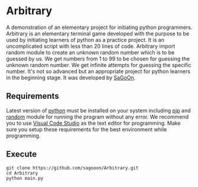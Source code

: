 # Arbitrary

A demonstration of an elementary project for initiating python programmers. Arbitrary is an elementary terminal game developed with the purpose to be used by initiating learners of python as a practice project. It is an uncomplicated script with less than 20 lines of code. Arbitrary import random module to create an unknown random number which is to be guessed by us. We get numbers from 1 to 99 to be chosen for guessing the unknown random number. We get infinite attempts for guessing the specific number. It's not so advanced but an appropriate project for python learners in the beginning stage. It was developed by [SaGoOn](http://sagooon.renderforestsites.com).


## Requirements

Latest version of [python](https://python.org) must be installed on your system including [pip](https://pypi.org/project/pip/) and [random](https://pypi.org/project/random-321/) module for running the program without any error. We recommend you to use [Visual Code Studio](https://code.visualstudio.com/) as the text editor for programming. Make sure you setup these requirements for the best environment while programming.

## Execute

```
git clone https://github.com/sagooon/Arbitrary.git
cd Arbitrary
python main.py
